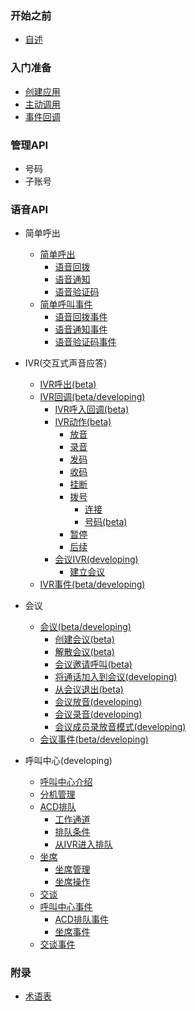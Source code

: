 ### 开始之前
- [自述](README.md)

### 入门准备
- [创建应用](docs/intro/app.md)
- [主动调用](docs/intro/call.md)
- [事件回调](docs/intro/callback.md)

### 管理API
- 号码
- 子账号

### 语音API
- 简单呼出
    - [简单呼出](docs/simple_call/index.md)
      - [语音回拨](docs/simple_call/duo_callback.md)
      - [语音通知](docs/simple_call/notify_call.md)
      - [语音验证码](docs/simple_call/verify_call.md)
    - [简单呼叫事件](docs/evt/simple_call/index.md)
      - [语音回拨事件](docs/evt/simple_call/duo_callback.md)
      - [语音通知事件](docs/evt/simple_call/notify_call.md)
      - [语音验证码事件](docs/evt/simple_call/verify_call.md)

- IVR(交互式声音应答)
    - [IVR呼出(beta)](docs/adv_call/index.md)
    - [IVR回调(beta/developing)](docs/ivr/index.md)
      - [IVR呼入回调(beta)](docs/ivr/start.md)
      - [IVR动作(beta)](docs/ivr/action/index.md)
        - [放音](docs/ivr/action/play.md)
        - [录音](docs/ivr/action/record.md)
        - [发码](docs/ivr/action/put.md)
        - [收码](docs/ivr/action/get.md)
        - [挂断](docs/ivr/action/hangup.md)
        - [拨号](docs/ivr/action/dial.md)
            - [连接](docs/ivr/action/connect.md)
            - [号码(beta)](docs/ivr/number.md)
        - [暂停](docs/ivr/action/pause.md)
        - [后续](docs/ivr/action/next.md)
       - [会议IVR(developing)](docs/ivr/conf/index.md)
         - [建立会议](docs/ivr/conf/create.md)
    - [IVR事件(beta/developing)](docs/evt/ivr/index.md)

- 会议
    - [会议(beta/developing)](docs/conf/index.md)
      - [创建会议(beta)](docs/conf/create.md)
      - [解散会议(beta)](docs/conf/dismiss.md)
      - [会议邀请呼叫(beta)](docs/conf/invite_call.md)
      - [将通话加入到会议(developing)](docs/conf/join.md)
      - [从会议退出(beta)](docs/conf/quit.md)
      - [会议放音(developing)](docs/conf/play.md)
      - [会议录音(developing)](docs/conf/record.md)
      - [会议成员录放音模式(developing)](docs/conf/voice_mode.md)
    - [会议事件(beta/developing)](docs/evt/conf/index.md)

- 呼叫中心(developing)
    - [呼叫中心介绍](docs/callcenter/index.md)
    - [分机管理](docs/callcenter/extension.md)
    - [ACD排队](docs/callcenter/acd/index.md)
      - [工作通道](docs/callcenter/acd/channel.md)
      - [排队条件](docs/callcenter/acd/condition.md)
      - [从IVR进入排队](docs/callcenter/acd/enqueue.md)
    - [坐席](docs/callcenter/agent/index.md)
      - [坐席管理](docs/callcenter/agent/manage.md)
      - [坐席操作](docs/callcenter/agent/operate.md)
    - [交谈](docs/callcenter/conversation.md)
    - [呼叫中心事件](docs/callcenter/event/index.md)
      + [ACD排队事件](docs/callcenter/event/acd.md)
      + [坐席事件](docs/callcenter/event/agent.md)
  + [交谈事件](docs/callcenter/event/conversation.md)

### 附录
- [术语表](GLOSSARY.md)
